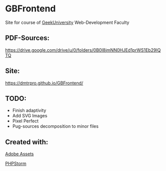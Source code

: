 # GBFrontend
Site for course of [GeekUniversity](https://geekbrains.ru/go/aWdy4K) Web-Development Faculty

## PDF-Sources:
https://drive.google.com/drive/u/0/folders/0B0l8jmNN0HJEd1prWS1Eb29IQTQ

## Site:
https://dmtrpro.github.io/GBFrontend/

## TODO:
* Finish adaptivity
* Add SVG Images
* Pixel Perfect
* Pug-sources decomposition to minor files

## Created with:
[Adobe Assets](http://assets.adobe.com/)

[PHPStorm](https://www.jetbrains.com/phpstorm/)